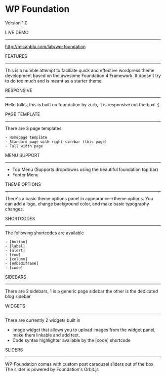 WP Foundation
=============

Version 1.0

LIVE DEMO
________

http://micahblu.com/lab/wp-foundation

FEATURES
________

This is a humble attempt to faciliate quick and effective wordpress theme development based on the awesome Foundation 4 Framework. It doesn't try to do too much and is meant as a starter theme. 


RESPONSIVE
__________

Hello folks, this is built on foundation by zurb, it is responsive out the box! :)

PAGE TEMPLATE
______________

There are 3 page templates: 

    - Homepage template
    - Standard page with right sidebar (this page)
    - Full width page


MENU SUPPORT
____________

* Top Menu (Supports dropdowns using the beautiful foundation top bar)
* Footer Menu

THEME OPTIONS
___________________

There's a basic theme options panel in appearance->theme options. You can add a logo, change background color, and make basic typography changes.

SHORTCODES
__________

The following shortcodes are available

	- [button]
	- [label]
	- [alert]
	- [row]
	- [column]
	- [embediframe]
	- [code]

SIDEBARS
________

There are 2 sidebars, 1 is a generic page sidebar the other is the dedicated blog sidebar

WIDGETS
_______

There are currently 2 widgets built in

* Image widget that allows you to upload images from the widget panel, make them linkable and add text.
* Code syntax highlighter available by the [code] shortcode

SLIDERS
_______

WP-Foundation comes with custom post caraousel sliders out of the box. The slider is powered by Foundation's Orbit.js
